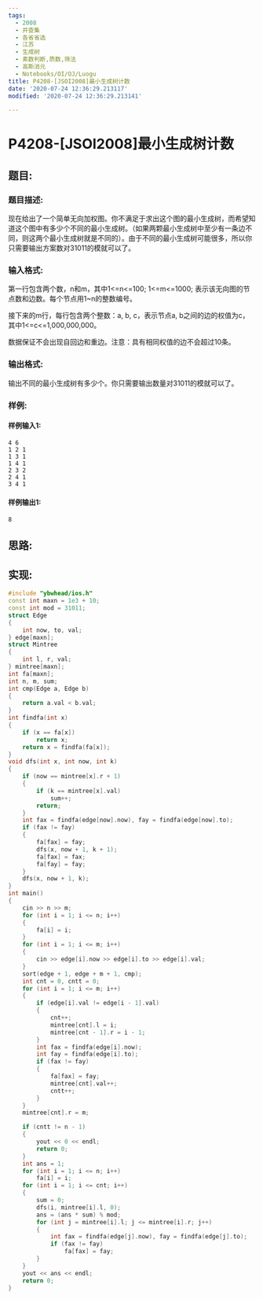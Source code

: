 ```yaml
---
tags: 
  - 2008
  - 并查集
  - 各省省选
  - 江苏
  - 生成树
  - 素数判断,质数,筛法
  - 高斯消元
  - Notebooks/OI/OJ/Luogu
title: P4208-[JSOI2008]最小生成树计数
date: '2020-07-24 12:36:29.213117'
modified: '2020-07-24 12:36:29.213141'

---
```

# P4208-[JSOI2008]最小生成树计数
## 题目:
### 题目描述:
现在给出了一个简单无向加权图。你不满足于求出这个图的最小生成树，而希望知道这个图中有多少个不同的最小生成树。（如果两颗最小生成树中至少有一条边不同，则这两个最小生成树就是不同的）。由于不同的最小生成树可能很多，所以你只需要输出方案数对31011的模就可以了。


### 输入格式:
第一行包含两个数，n和m，其中1<=n<=100; 1<=m<=1000; 表示该无向图的节点数和边数。每个节点用1~n的整数编号。

接下来的m行，每行包含两个整数：a, b, c，表示节点a, b之间的边的权值为c，其中1<=c<=1,000,000,000。

数据保证不会出现自回边和重边。注意：具有相同权值的边不会超过10条。
### 输出格式:
输出不同的最小生成树有多少个。你只需要输出数量对31011的模就可以了。
### 样例:
#### 样例输入1:
```
4 6
1 2 1
1 3 1
1 4 1
2 3 2
2 4 1
3 4 1
```
#### 样例输出1:
```
8

```
## 思路:

## 实现:
```cpp
#include "ybwhead/ios.h"
const int maxn = 1e3 + 10;
const int mod = 31011;
struct Edge
{
    int now, to, val;
} edge[maxn];
struct Mintree
{
    int l, r, val;
} mintree[maxn];
int fa[maxn];
int n, m, sum;
int cmp(Edge a, Edge b)
{
    return a.val < b.val;
}
int findfa(int x)
{
    if (x == fa[x])
        return x;
    return x = findfa(fa[x]);
}
void dfs(int x, int now, int k)
{
    if (now == mintree[x].r + 1)
    {
        if (k == mintree[x].val)
            sum++;
        return;
    }
    int fax = findfa(edge[now].now), fay = findfa(edge[now].to);
    if (fax != fay)
    {
        fa[fax] = fay;
        dfs(x, now + 1, k + 1);
        fa[fax] = fax;
        fa[fay] = fay;
    }
    dfs(x, now + 1, k);
}
int main()
{
    cin >> n >> m;
    for (int i = 1; i <= n; i++)
    {
        fa[i] = i;
    }
    for (int i = 1; i <= m; i++)
    {
        cin >> edge[i].now >> edge[i].to >> edge[i].val;
    }
    sort(edge + 1, edge + m + 1, cmp);
    int cnt = 0, cntt = 0;
    for (int i = 1; i <= m; i++)
    {
        if (edge[i].val != edge[i - 1].val)
        {
            cnt++;
            mintree[cnt].l = i;
            mintree[cnt - 1].r = i - 1;
        }
        int fax = findfa(edge[i].now);
        int fay = findfa(edge[i].to);
        if (fax != fay)
        {
            fa[fax] = fay;
            mintree[cnt].val++;
            cntt++;
        }
    }
    mintree[cnt].r = m;

    if (cntt != n - 1)
    {
        yout << 0 << endl;
        return 0;
    }
    int ans = 1;
    for (int i = 1; i <= n; i++)
        fa[i] = i;
    for (int i = 1; i <= cnt; i++)
    {
        sum = 0;
        dfs(i, mintree[i].l, 0);
        ans = (ans * sum) % mod;
        for (int j = mintree[i].l; j <= mintree[i].r; j++)
        {
            int fax = findfa(edge[j].now), fay = findfa(edge[j].to);
            if (fax != fay)
                fa[fax] = fay;
        }
    }
    yout << ans << endl;
    return 0;
}
```
